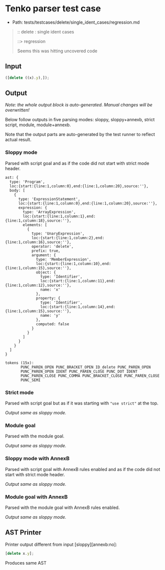# Tenko parser test case

- Path: tests/testcases/delete/single_ident_cases/regression.md

> :: delete : single ident cases
>
> ::> regression
>
> Seems this was hitting uncovered code

## Input

`````js
([delete ((x).y),]);
`````

## Output

_Note: the whole output block is auto-generated. Manual changes will be overwritten!_

Below follow outputs in five parsing modes: sloppy, sloppy+annexb, strict script, module, module+annexb.

Note that the output parts are auto-generated by the test runner to reflect actual result.

### Sloppy mode

Parsed with script goal and as if the code did not start with strict mode header.

`````
ast: {
  type: 'Program',
  loc:{start:{line:1,column:0},end:{line:1,column:20},source:''},
  body: [
    {
      type: 'ExpressionStatement',
      loc:{start:{line:1,column:0},end:{line:1,column:20},source:''},
      expression: {
        type: 'ArrayExpression',
        loc:{start:{line:1,column:1},end:{line:1,column:18},source:''},
        elements: [
          {
            type: 'UnaryExpression',
            loc:{start:{line:1,column:2},end:{line:1,column:16},source:''},
            operator: 'delete',
            prefix: true,
            argument: {
              type: 'MemberExpression',
              loc:{start:{line:1,column:10},end:{line:1,column:15},source:''},
              object: {
                type: 'Identifier',
                loc:{start:{line:1,column:11},end:{line:1,column:12},source:''},
                name: 'x'
              },
              property: {
                type: 'Identifier',
                loc:{start:{line:1,column:14},end:{line:1,column:15},source:''},
                name: 'y'
              },
              computed: false
            }
          }
        ]
      }
    }
  ]
}

tokens (15x):
       PUNC_PAREN_OPEN PUNC_BRACKET_OPEN ID_delete PUNC_PAREN_OPEN
       PUNC_PAREN_OPEN IDENT PUNC_PAREN_CLOSE PUNC_DOT IDENT
       PUNC_PAREN_CLOSE PUNC_COMMA PUNC_BRACKET_CLOSE PUNC_PAREN_CLOSE
       PUNC_SEMI
`````

### Strict mode

Parsed with script goal but as if it was starting with `"use strict"` at the top.

_Output same as sloppy mode._

### Module goal

Parsed with the module goal.

_Output same as sloppy mode._

### Sloppy mode with AnnexB

Parsed with script goal with AnnexB rules enabled and as if the code did not start with strict mode header.

_Output same as sloppy mode._

### Module goal with AnnexB

Parsed with the module goal with AnnexB rules enabled.

_Output same as sloppy mode._

## AST Printer

Printer output different from input [sloppy][annexb:no]:

````js
[delete x.y];
````

Produces same AST
